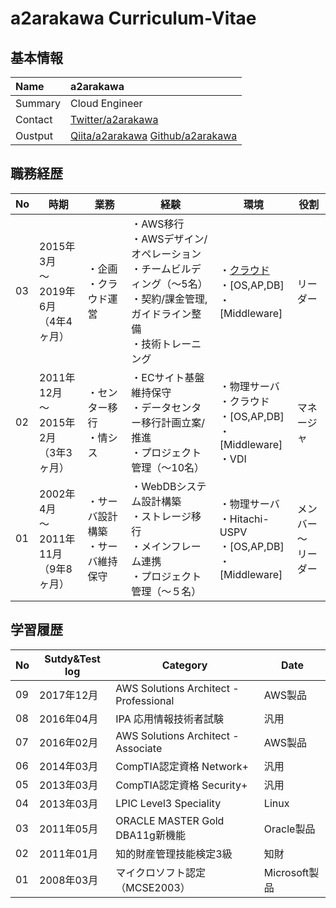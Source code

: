 # a2arakawa Curriculum-Vitae
## 基本情報

|Name|a2arakawa|
:----|:---- 
|Summary|Cloud Engineer|
|Contact|[Twitter/a2arakawa](https://twitter.com/a2arakawa)|
|Oustput|[Qiita/a2arakawa](https://qiita.com/a2arakawa)  [Github/a2arakawa](https://github.com/a2arakawa)|


## 職務経歴

|No|時期|業務|経験|環境|役割|
----|----|----|----|----|---- 
|03|2015年3月<BR>〜<BR>2019年6月<BR>（4年4ヶ月）|・企画<BR>・クラウド運営|・AWS移行<BR>・AWSデザイン/オペレーション<BR>・チームビルディング（〜5名）<BR>・契約/課金管理,ガイドライン整備<BR>・技術トレーニング|・[クラウド](PlantUML/001_aws.png)<BR>・[OS,AP,DB]<BR>・[Middleware]|リーダー|
|02|2011年12月<BR>〜<BR>2015年2月<BR>（3年3ヶ月）|・センター移行<BR>・情シス|・ECサイト基盤維持保守<BR>・データセンター移行計画立案/推進<BR>・プロジェクト管理（〜10名）|・物理サーバ<BR>・クラウド<BR>・[OS,AP,DB]<BR>・[Middleware]<BR>・VDI|マネージャ|
|01|2002年4月<BR>〜<BR>2011年11月<BR>（9年8ヶ月）|・サーバ設計構築<BR>・サーバ維持保守|・WebDBシステム設計構築<BR>・ストレージ移行<BR>・メインフレーム連携<BR>・プロジェクト管理（〜５名）|・物理サーバ<BR>・Hitachi-USPV<BR>・[OS,AP,DB]<BR>・[Middleware]|メンバー<BR>〜<BR>リーダー|

## 学習履歴

|No|Sutdy&Test log|Category|Date|
----|----|----|---- 
|09|2017年12月|AWS Solutions Architect - Professional|AWS製品|
|08|2016年04月|IPA 応用情報技術者試験|汎用|
|07|2016年02月|AWS Solutions Architect - Associate|AWS製品|
|06|2014年03月|CompTIA認定資格 Network+|汎用|
|05|2013年03月|CompTIA認定資格 Security+|汎用|
|04|2013年03月|LPIC Level3 Speciality|Linux|
|03|2011年05月|ORACLE MASTER Gold DBA11g新機能|Oracle製品|
|02|2011年01月|知的財産管理技能検定3級|知財|
|01|2008年03月|マイクロソフト認定（MCSE2003）|Microsoft製品|
